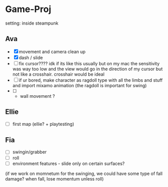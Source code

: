 # Game-Proj

setting: inside steampunk

## Ava
- [x] movement and camera clean up 
- [x] dash / slide
- [ ] fix cursor???? idk if its like this usually but on my mac the sensitivity was way too low and the view would go in the direction of my cursor but not like a crosshair. crosshair would be ideal
- [ ] if ur bored, make character as ragdoll type with all the limbs and stuff and import mixamo animation (the ragdoll is important for swing)
- [ ] - wall movement ?

## Ellie
- [ ] first map (ellie? + playtesting)

## Fia
- [ ] swingin/grabber
- [ ] roll
- [ ] environment features - slide only on certain surfaces?

 (if we work on momnetum for the swinging, we could have some type of fall damage? when fall, lose momentum unless roll)
